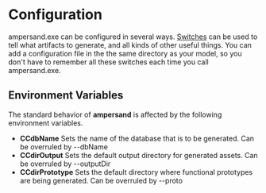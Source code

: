 # Configuration

ampersand.exe can be configured in several ways. [Switches](switches.md) can be used to tell what artifacts to generate, and all kinds of other useful things. You can add a configuration file in the the same directory as your model, so you don't have to remember all these switches each time you call ampersand.exe.

## Environment Variables

The standard behavior of **ampersand** is affected by the following environment variables.

* **CCdbName**  Sets the name of the database that is to be generated. Can be overruled by --dbName
* **CCdirOutput** Sets the default output directory for generated assets. Can be overruled by --outputDir 
* **CCdirPrototype** Sets the default directory where functional prototypes are being generated. Can be overruled by --proto

